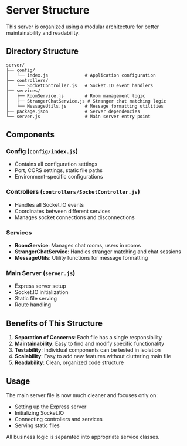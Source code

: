 # Server Structure

This server is organized using a modular architecture for better maintainability and readability.

## Directory Structure

```
server/
├── config/
│   └── index.js              # Application configuration
├── controllers/
│   └── SocketController.js   # Socket.IO event handlers
├── services/
│   ├── RoomService.js        # Room management logic
│   ├── StrangerChatService.js # Stranger chat matching logic
│   └── MessageUtils.js       # Message formatting utilities
├── package.json              # Server dependencies
└── server.js                 # Main server entry point
```

## Components

### Config (`config/index.js`)
- Contains all configuration settings
- Port, CORS settings, static file paths
- Environment-specific configurations

### Controllers (`controllers/SocketController.js`)
- Handles all Socket.IO events
- Coordinates between different services
- Manages socket connections and disconnections

### Services
- **RoomService**: Manages chat rooms, users in rooms
- **StrangerChatService**: Handles stranger matching and chat sessions
- **MessageUtils**: Utility functions for message formatting

### Main Server (`server.js`)
- Express server setup
- Socket.IO initialization
- Static file serving
- Route handling

## Benefits of This Structure

1. **Separation of Concerns**: Each file has a single responsibility
2. **Maintainability**: Easy to find and modify specific functionality
3. **Testability**: Individual components can be tested in isolation
4. **Scalability**: Easy to add new features without cluttering main file
5. **Readability**: Clean, organized code structure

## Usage

The main server file is now much cleaner and focuses only on:
- Setting up the Express server
- Initializing Socket.IO
- Connecting controllers and services
- Serving static files

All business logic is separated into appropriate service classes.
